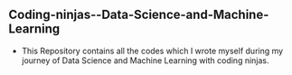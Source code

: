 
## Coding-ninjas--Data-Science-and-Machine-Learning

  * This Repository contains all the codes which I wrote myself during my journey of Data Science and Machine Learning with coding ninjas.


